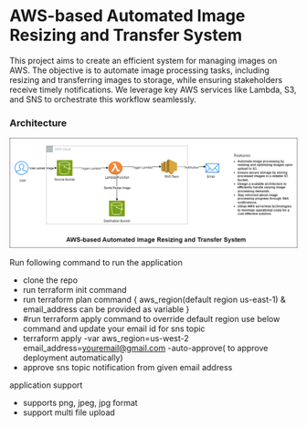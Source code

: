 # AWS-based Automated Image Resizing and Transfer System

This project aims to create an efficient system for managing images on AWS. The objective is to automate image processing tasks, including resizing and transferring images to storage, while ensuring stakeholders receive timely notifications. We leverage key AWS services like Lambda, S3, and SNS to orchestrate this workflow seamlessly.

### Architecture 
![Architecture](/Architecture.drawio.png)

Run following command to run the application
- clone the repo
- run terraform init command
- run terraform plan command { aws_region(default region us-east-1)  & email_address can be provided as variable }
- #run terraform apply command to override default region use below command and update your email id for sns topic 
- terraform apply -var aws_region=us-west-2 email_address=youremail@gmail.com -auto-approve( to approve deployment automatically)
- approve sns topic notification from given email address

application support
- supports png, jpeg, jpg format
- support multi file upload
